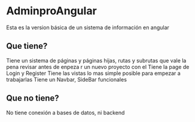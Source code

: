 # AdminproAngular

Esta es la version básica de un sistema de información en angular

## Que tiene?

Tiene un sistema de páginas y páginas hijas, rutas y subrutas que vale la pena revisar antes de enpeza r un nuevo proyecto con el
Tiene la page de Login y Register 
Tiene las vistas lo mas simple posible para empezar a trabajarlas
Tiene un Navbar, SideBar funcionales

## Que no tiene?

No tiene conexión a bases de datos, ni backend